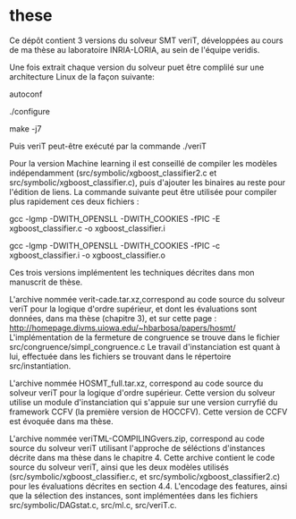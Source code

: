 # these

Ce dépôt contient 3 versions du solveur SMT veriT, développées au cours de ma thèse au laboratoire INRIA-LORIA, au sein de l'équipe veridis.

Une fois extrait chaque version du solveur puet être complilé sur une architecture Linux de la façon suivante:

autoconf


./configure


make -j7


Puis veriT peut-être exécuté par la commande ./veriT

Pour la version Machine learning il est conseillé de compiler les modèles indépendamment 
(src/symbolic/xgboost_classifier2.c et src/symbolic/xgboost_classifier.c), puis d'ajouter les binaires au reste pour l'édition de liens.
La commande suivante peut être utilisée pour compiler plus rapidement ces deux fichiers :

gcc -lgmp -DWITH_OPENSLL -DWITH_COOKIES -fPIC -E xgboost_classifier.c -o xgboost_classifier.i


gcc -lgmp -DWITH_OPENSLL -DWITH_COOKIES -fPIC -c xgboost_classifier.i -o xgboost_classifier.o

Ces trois versions implémentent les techniques décrites dans mon manuscrit de thèse.

L'archive nommée verit-cade.tar.xz,correspond au code source du solveur veriT pour 
la logique d'ordre supérieur, et dont les évaluations sont données, dans ma thèse (chapitre 3),
et sur cette page : http://homepage.divms.uiowa.edu/~hbarbosa/papers/hosmt/
L'implémentation de la fermeture de congruence se trouve dans le fichier src/congruence/simpl_congruence.c
Le travail d'instanciation est quant à lui, effectuée dans les fichiers se trouvant dans le répertoire src/instantiation.

L'archive nommée HOSMT_full.tar.xz, correspond au code source du solveur veriT pour 
la logique d'ordre supérieur. Cette version du solveur utilise un module d'instanciation qui s'appuie 
sur une version curryfié du framework CCFV (la première version de HOCCFV).
Cette version de CCFV est évoquée dans ma thèse.


L'archive nommée veriTML-COMPILINGvers.zip, correspond au code source du solveur veriT 
utilisant l'approche de séléctions d'instances décrite dans ma thèse dans le chapitre 4.
Cette archive contient le code source du solveur veriT, ainsi que les deux modèles utilisés 
(src/symbolic/xgboost_classifier.c, et  src/symbolic/xgboost_classifier2.c) pour les évaluations décrites en section 4.4. 
L'encodage des features, ainsi que la sélection des instances, sont implémentées dans les fichiers src/symbolic/DAGstat.c, src/ml.c, src/veriT.c.
